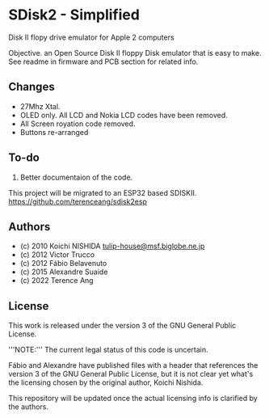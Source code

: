 # SDisk2 - Simplified

Disk II flopy drive emulator for Apple 2 computers

Objective. an Open Source Disk II floppy Disk emulator that is easy to make.  
See readme in firmware and PCB section for related info.

## Changes

* 27Mhz Xtal.
* OLED only. All LCD and Nokia LCD codes have been removed.
* All Screen royation code removed.
* Buttons re-arranged

## To-do

1. Better documentaion of the code.

This project will be migrated to an ESP32 based SDISKII.
<https://github.com/terenceang/sdisk2esp>

## Authors

* (c) 2010 Koichi NISHIDA <tulip-house@msf.biglobe.ne.jp>
* (c) 2012 Victor Trucco
* (c) 2012 Fábio Belavenuto
* (c) 2015 Alexandre Suaide
* (c) 2022 Terence Ang

## License

This work is released under the version 3 of the GNU General Public License.

'''NOTE:'''
The current legal status of this code is uncertain.

Fábio and Alexandre have published files with a header that references the version 3 of the GNU General Public License, but it is not clear yet what's the licensing chosen by the original author, Koichi Nishida.

This repository will be updated once the actual licensing info is clarified by the authors.
